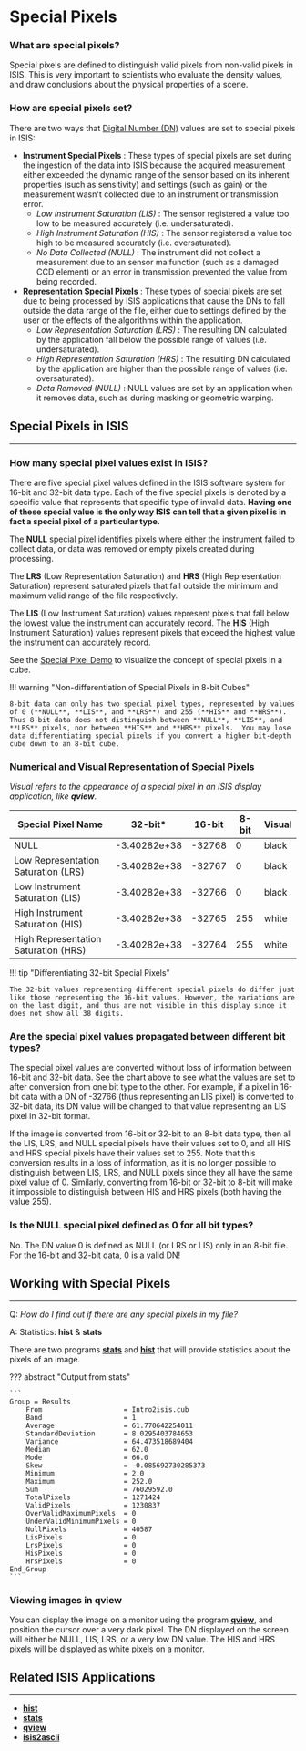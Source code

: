 
# Special Pixels

### What are special pixels?

Special pixels are defined to distinguish valid pixels from non-valid pixels in ISIS. This is very important to scientists who evaluate the density values, and draw conclusions about the physical properties of a scene.

### How are special pixels set?

There are two ways that [Digital Number (DN)](../../concepts/glossary.md#dn) values are set to special pixels in ISIS:

*   **Instrument Special Pixels** : These types of special pixels are set during the ingestion of the data into ISIS because the acquired measurement either exceeded the dynamic range of the sensor based on its inherent properties (such as sensitivity) and settings (such as gain) or the measurement wasn't collected due to an instrument or transmission error.
    *   _Low Instrument Saturation (LIS)_ : The sensor registered a value too low to be measured accurately (i.e. undersaturated).
    *   _High Instrument Saturation (HIS)_ : The sensor registered a value too high to be measured accurately (i.e. oversaturated).
    *   _No Data Collected (NULL)_ : The instrument did not collect a measurement due to an sensor malfunction (such as a damaged CCD element) or an error in transmission prevented the value from being recorded.
*   **Representation Special Pixels** : These types of special pixels are set due to being processed by ISIS applications that cause the DNs to fall outside the data range of the file, either due to settings defined by the user or the effects of the algorithms within the application.
    *   _Low Representation Saturation (LRS)_ : The resulting DN calculated by the application fall below the possible range of values (i.e. undersaturated).
    *   _High Representation Saturation (HRS)_ : The resulting DN calculated by the application are higher than the possible range of values (i.e. oversaturated).
    *   _Data Removed (NULL)_ : NULL values are set by an application when it removes data, such as during masking or geometric warping.

## Special Pixels in ISIS
-----------------------------------------------------

### How many special pixel values exist in ISIS?

There are five special pixel values defined in the ISIS software system for 16-bit and 32-bit data type. Each of the five special pixels is denoted by a specific value that represents that specific type of invalid data. **Having one of these special value is the only way ISIS can tell that a given pixel is in fact a special pixel of a particular type.**

The **NULL** special pixel identifies pixels where either the instrument failed to collect data, or data was removed or empty pixels created during processing.

The **LRS** (Low Representation Saturation) and **HRS** (High Representation Saturation) represent saturated pixels that fall outside the minimum and maximum valid range of the file respectively.

The **LIS** (Low Instrument Saturation) values represent pixels that fall below the lowest value the instrument can accurately record. The **HIS** (High Instrument Saturation) values represent pixels that exceed the highest value the instrument can accurately record.

See the [Special Pixel Demo](https://doi-usgs.github.io/ISIS3/Special_Pixels.html#Interactive-Special-Pixel-Demonstration) to visualize the concept of special pixels in a cube.

!!! warning "Non-differentiation of Special Pixels in 8-bit Cubes"

    8-bit data can only has two special pixel types, represented by values of 0 (**NULL**, **LIS**, and **LRS**) and 255 (**HIS** and **HRS**). Thus 8-bit data does not distinguish between **NULL**, **LIS**, and **LRS** pixels, nor between **HIS** and **HRS** pixels.  You may lose data differentiating special pixels if you convert a higher bit-depth cube down to an 8-bit cube.

### Numerical and Visual Representation of Special Pixels

_Visual refers to the appearance of a special pixel in an ISIS display application, like **qview**._

<table>
    <thead>
        <tr>
            <th><strong>Special Pixel Name</strong></th>
            <th><strong>32-bit</strong>*</th>
            <th><strong>16-bit</strong></th>
            <th><strong>8-bit</strong></th>
            <th><strong>Visual</strong></th>
        </tr>
    </thead>
    <tbody>
        <tr>
            <td>NULL</td>
            <td>-3.40282e+38</td>
            <td>-32768</td>
            <td>0</td>
            <td>black</td>
        </tr>
        <tr>
            <td>Low Representation Saturation (LRS)</td>
            <td>-3.40282e+38</td>
            <td>-32767</td>
            <td>0</td>
            <td>black</td>
        </tr>
        <tr>
            <td>Low Instrument Saturation (LIS)</td>
            <td>-3.40282e+38</td>
            <td>-32766</td>
            <td>0</td>
            <td>black</td>
        </tr>
        <tr>
            <td>High Instrument Saturation (HIS)</td>
            <td>-3.40282e+38</td>
            <td>-32765</td>
            <td>255</td>
            <td>white</td>
        </tr>
        <tr>
            <td>High Representation Saturation (HRS)</td>
            <td>-3.40282e+38</td>
            <td>-32764</td>
            <td>255</td>
            <td>white</td>
        </tr>
    </tbody>
</table>

!!! tip "Differentiating 32-bit Special Pixels"

    The 32-bit values representing different special pixels do differ just like those representing the 16-bit values. However, the variations are on the last digit, and thus are not visible in this display since it does not show all 38 digits.

### Are the special pixel values propagated between different bit types?

The special pixel values are converted without loss of information between 16-bit and 32-bit data. See the chart above to see what the values are set to after conversion from one bit type to the other. For example, if a pixel in 16-bit data with a DN of -32766 (thus representing an LIS pixel) is converted to 32-bit data, its DN value will be changed to that value representing an LIS pixel in 32-bit format.

If the image is converted from 16-bit or 32-bit to an 8-bit data type, then all the LIS, LRS, and NULL special pixels have their values set to 0, and all HIS and HRS special pixels have their values set to 255. Note that this conversion results in a loss of information, as it is no longer possible to distinguish between LIS, LRS, and NULL pixels since they all have the same pixel value of 0. Similarly, converting from 16-bit or 32-bit to 8-bit will make it impossible to distinguish between HIS and HRS pixels (both having the value 255).

### Is the NULL special pixel defined as 0 for all bit types?

No. The DN value 0 is defined as NULL (or LRS or LIS) only in an 8-bit file. For the 16-bit and 32-bit data, 0 is a valid DN!

## Working with Special Pixels
-------------------------------------------------------------

Q: _How do I find out if there are any special pixels in my file?_  

A: Statistics: **hist** & **stats**

There are two programs [**stats**](https://isis.astrogeology.usgs.gov/Application/presentation/Tabbed/stats/stats.html) and [**hist**](https://isis.astrogeology.usgs.gov/Application/presentation/Tabbed/hist/hist.html) that will provide statistics about the pixels of an image.

??? abstract "Output from stats"

    ```
    Group = Results
        From                    = Intro2isis.cub
        Band                    = 1
        Average                 = 61.770642254011
        StandardDeviation       = 8.0295403784653
        Variance                = 64.473518689404
        Median                  = 62.0
        Mode                    = 66.0
        Skew                    = -0.085692730285373
        Minimum                 = 2.0
        Maximum                 = 252.0
        Sum                     = 76029592.0
        TotalPixels             = 1271424
        ValidPixels             = 1230837
        OverValidMaximumPixels  = 0
        UnderValidMinimumPixels = 0
        NullPixels              = 40587
        LisPixels               = 0
        LrsPixels               = 0
        HisPixels               = 0
        HrsPixels               = 0
    End_Group
    ```

### Viewing images in qview

You can display the image on a monitor using the program [**qview**](http://isis.astrogeology.usgs.gov/Application/presentation/Tabbed/qview/qview.html), and position the cursor over a very dark pixel. The DN displayed on the screen will either be NULL, LIS, LRS, or a very low DN value. The HIS and HRS pixels will be displayed as white pixels on a monitor.

## Related ISIS Applications
-----------------------------------------------------------

*   [**hist**](https://isis.astrogeology.usgs.gov/Application/presentation/Tabbed/hist/hist.html)
*   [**stats**](https://isis.astrogeology.usgs.gov/Application/presentation/Tabbed/stats/stats.html)
*   [**qview**](http://isis.astrogeology.usgs.gov/Application/presentation/Tabbed/qview/qview.html)
*   [**isis2ascii**](http://isis.astrogeology.usgs.gov/Application/presentation/Tabbed/isis2ascii/isis2ascii.html)